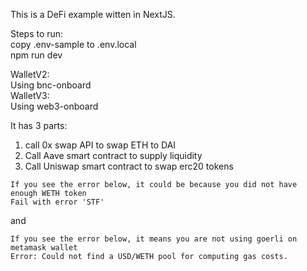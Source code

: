This is a DeFi example witten in NextJS.  

Steps to run:  
copy .env-sample to .env.local  
npm run dev

WalletV2:  
  Using bnc-onboard  
WalletV3:  
  Using web3-onboard

It has 3 parts:  
1. call 0x swap API  to swap ETH to DAI  
2. Call Aave smart contract to supply liquidity  
3. Call Uniswap smart contract to swap erc20 tokens  

```  
If you see the error below, it could be because you did not have enough WETH token
Fail with error 'STF'
```
and
```
If you see the error below, it means you are not using goerli on metamask wallet
Error: Could not find a USD/WETH pool for computing gas costs.
```